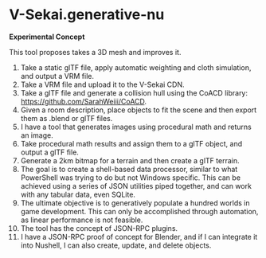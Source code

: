 # V-Sekai.generative-nu

**Experimental Concept**

This tool proposes takes a 3D mesh and improves it.

1. Take a static glTF file, apply automatic weighting and cloth simulation, and output a VRM file.
2. Take a VRM file and upload it to the V-Sekai CDN.
3. Take a glTF file and generate a collision hull using the CoACD library: https://github.com/SarahWeiii/CoACD.
4. Given a room description, place objects to fit the scene and then export them as .blend or glTF files.
5. I have a tool that generates images using procedural math and returns an image.
6. Take procedural math results and assign them to a glTF object, and output a glTF file.
7. Generate a 2km bitmap for a terrain and then create a glTF terrain.
8. The goal is to create a shell-based data processor, similar to what PowerShell was trying to do but not Windows specific. This can be achieved using a series of JSON utilities piped together, and can work with any tabular data, even SQLite.
9. The ultimate objective is to generatively populate a hundred worlds in game development. This can only be accomplished through automation, as linear performance is not feasible.
10. The tool has the concept of JSON-RPC plugins.
11. I have a JSON-RPC proof of concept for Blender, and if I can integrate it into Nushell, I can also create, update, and delete objects.
